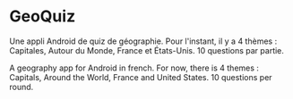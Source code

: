 # GeoQuiz
Une appli Android de quiz de géographie. Pour l'instant, il y a 4 thèmes : Capitales, Autour du Monde, France et États-Unis. 
10 questions par partie.

A geography app for Android in french. For now, there is 4 themes : Capitals, Around the World, France and United States. 
10 questions per round.

